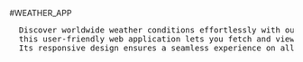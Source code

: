 #WEATHER_APP
<pre>
  Discover worldwide weather conditions effortlessly with our Simple Weather App. Designed using HTML, CSS, and JavaScript,
  this user-friendly web application lets you fetch and view real-time weather data for any city and country. 
  Its responsive design ensures a seamless experience on all devices.
</pre>
